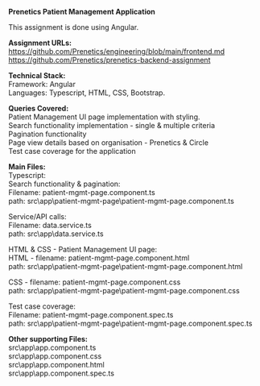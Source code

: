 **Prenetics Patient Management Application**

This assignment is done using Angular.

**Assignment URLs:** <br>
https://github.com/Prenetics/engineering/blob/main/frontend.md <br>
https://github.com/Prenetics/prenetics-backend-assignment

**Technical Stack:** <br>
Framework:  Angular <br> 
Languages: Typescript, HTML, CSS, Bootstrap. <br>

**Queries Covered:** <br>
Patient Management UI page implementation with styling. <br>
Search functionality implementation - single & multiple criteria <br>
Pagination functionality <br>
Page view details based on organisation - Prenetics & Circle <br>
Test case coverage for the application <br>

**Main Files:** <br>
Typescript: <br>
Search functionality & pagination: <br>
Filename: patient-mgmt-page.component.ts <br>
path: src\app\patient-mgmt-page\patient-mgmt-page.component.ts <br>

Service/API calls: <br>
Filename: data.service.ts <br>
path: src\app\data.service.ts <br>

HTML & CSS - Patient Management UI page: <br>
HTML - filename: patient-mgmt-page.component.html <br>
path: src\app\patient-mgmt-page\patient-mgmt-page.component.html <br>

CSS - filename: patient-mgmt-page.component.css <br>
path: src\app\patient-mgmt-page\patient-mgmt-page.component.css <br>

Test case coverage: <br>
Filename: patient-mgmt-page.component.spec.ts <br>
path: src\app\patient-mgmt-page\patient-mgmt-page.component.spec.ts <br>

**Other supporting Files:** <br>
src\app\app.component.ts <br>
src\app\app.component.css <br>
src\app\app.component.html <br>
src\app\app.component.spec.ts <br>
